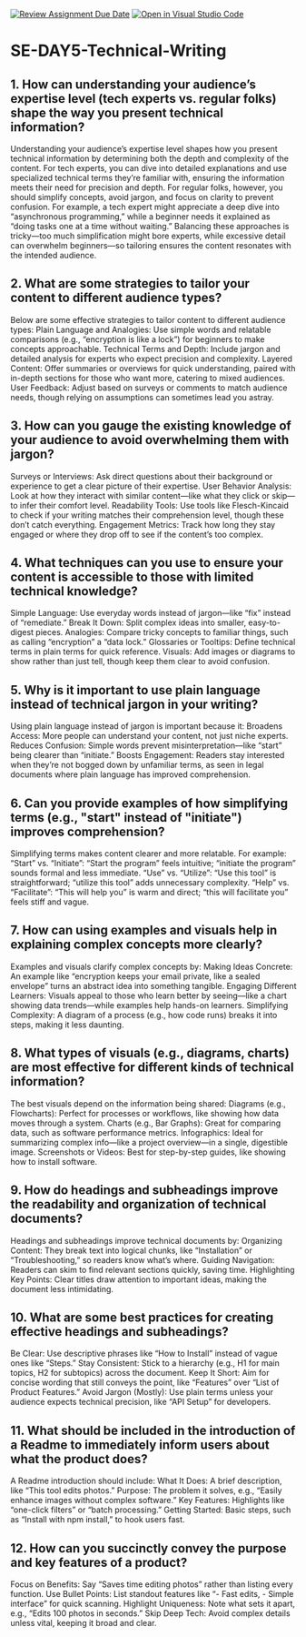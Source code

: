 [![Review Assignment Due Date](https://classroom.github.com/assets/deadline-readme-button-22041afd0340ce965d47ae6ef1cefeee28c7c493a6346c4f15d667ab976d596c.svg)](https://classroom.github.com/a/zsAR-pyY)
[![Open in Visual Studio Code](https://classroom.github.com/assets/open-in-vscode-2e0aaae1b6195c2367325f4f02e2d04e9abb55f0b24a779b69b11b9e10269abc.svg)](https://classroom.github.com/online_ide?assignment_repo_id=18494415&assignment_repo_type=AssignmentRepo)
# SE-DAY5-Technical-Writing
## 1. How can understanding your audience’s expertise level (tech experts vs. regular folks) shape the way you present technical information?
Understanding your audience’s expertise level shapes how you present technical information by determining both the depth and complexity of the content. For tech experts, you can dive into detailed explanations and use specialized technical terms they’re familiar with, ensuring the information meets their need for precision and depth. For regular folks, however, you should simplify concepts, avoid jargon, and focus on clarity to prevent confusion. For example, a tech expert might appreciate a deep dive into “asynchronous programming,” while a beginner needs it explained as “doing tasks one at a time without waiting.” Balancing these approaches is tricky—too much simplification might bore experts, while excessive detail can overwhelm beginners—so tailoring ensures the content resonates with the intended audience.

## 2. What are some strategies to tailor your content to different audience types?
Below are some effective strategies to tailor content to different audience types:
Plain Language and Analogies: Use simple words and relatable comparisons (e.g., “encryption is like a lock”) for beginners to make concepts approachable.
Technical Terms and Depth: Include jargon and detailed analysis for experts who expect precision and complexity.
Layered Content: Offer summaries or overviews for quick understanding, paired with in-depth sections for those who want more, catering to mixed audiences.
User Feedback: Adjust based on surveys or comments to match audience needs, though relying on assumptions can sometimes lead you astray.

## 3. How can you gauge the existing knowledge of your audience to avoid overwhelming them with jargon?
Surveys or Interviews: Ask direct questions about their background or experience to get a clear picture of their expertise.
User Behavior Analysis: Look at how they interact with similar content—like what they click or skip—to infer their comfort level.
Readability Tools: Use tools like Flesch-Kincaid to check if your writing matches their comprehension level, though these don’t catch everything.
Engagement Metrics: Track how long they stay engaged or where they drop off to see if the content’s too complex.

## 4. What techniques can you use to ensure your content is accessible to those with limited technical knowledge?
Simple Language: Use everyday words instead of jargon—like “fix” instead of “remediate.”
Break It Down: Split complex ideas into smaller, easy-to-digest pieces.
Analogies: Compare tricky concepts to familiar things, such as calling “encryption” a “data lock.”
Glossaries or Tooltips: Define technical terms in plain terms for quick reference.
Visuals: Add images or diagrams to show rather than just tell, though keep them clear to avoid confusion.

## 5. Why is it important to use plain language instead of technical jargon in your writing?
Using plain language instead of jargon is important because it:
Broadens Access: More people can understand your content, not just niche experts.
Reduces Confusion: Simple words prevent misinterpretation—like “start” being clearer than “initiate.”
Boosts Engagement: Readers stay interested when they’re not bogged down by unfamiliar terms, as seen in legal documents where plain language has improved comprehension.

## 6. Can you provide examples of how simplifying terms (e.g., "start" instead of "initiate") improves comprehension?
Simplifying terms makes content clearer and more relatable. For example:
“Start” vs. “Initiate”: “Start the program” feels intuitive; “initiate the program” sounds formal and less immediate.
“Use” vs. “Utilize”: “Use this tool” is straightforward; “utilize this tool” adds unnecessary complexity.
“Help” vs. “Facilitate”: “This will help you” is warm and direct; “this will facilitate you” feels stiff and vague.

## 7. How can using examples and visuals help in explaining complex concepts more clearly?
Examples and visuals clarify complex concepts by:
Making Ideas Concrete: An example like “encryption keeps your email private, like a sealed envelope” turns an abstract idea into something tangible.
Engaging Different Learners: Visuals appeal to those who learn better by seeing—like a chart showing data trends—while examples help hands-on learners.
Simplifying Complexity: A diagram of a process (e.g., how code runs) breaks it into steps, making it less daunting.

## 8. What types of visuals (e.g., diagrams, charts) are most effective for different kinds of technical information?
The best visuals depend on the information being shared:
Diagrams (e.g., Flowcharts): Perfect for processes or workflows, like showing how data moves through a system.
Charts (e.g., Bar Graphs): Great for comparing data, such as software performance metrics.
Infographics: Ideal for summarizing complex info—like a project overview—in a single, digestible image.
Screenshots or Videos: Best for step-by-step guides, like showing how to install software.

## 9. How do headings and subheadings improve the readability and organization of technical documents?
Headings and subheadings improve technical documents by:
Organizing Content: They break text into logical chunks, like “Installation” or “Troubleshooting,” so readers know what’s where.
Guiding Navigation: Readers can skim to find relevant sections quickly, saving time.
Highlighting Key Points: Clear titles draw attention to important ideas, making the document less intimidating.

## 10. What are some best practices for creating effective headings and subheadings?
Be Clear: Use descriptive phrases like “How to Install” instead of vague ones like “Steps.”
Stay Consistent: Stick to a hierarchy (e.g., H1 for main topics, H2 for subtopics) across the document.
Keep It Short: Aim for concise wording that still conveys the point, like “Features” over “List of Product Features.”
Avoid Jargon (Mostly): Use plain terms unless your audience expects technical precision, like “API Setup” for developers.

## 11. What should be included in the introduction of a Readme to immediately inform users about what the product does?
A Readme introduction should include:
What It Does: A brief description, like “This tool edits photos.”
Purpose: The problem it solves, e.g., “Easily enhance images without complex software.”
Key Features: Highlights like “one-click filters” or “batch processing.”
Getting Started: Basic steps, such as “Install with npm install,” to hook users fast.

## 12. How can you succinctly convey the purpose and key features of a product?
Focus on Benefits: Say “Saves time editing photos” rather than listing every function.
Use Bullet Points: List standout features like “- Fast edits, - Simple interface” for quick scanning.
Highlight Uniqueness: Note what sets it apart, e.g., “Edits 100 photos in seconds.”
Skip Deep Tech: Avoid complex details unless vital, keeping it broad and clear.
